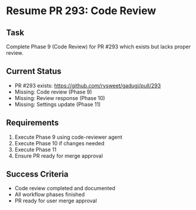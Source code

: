 # Resume PR 293: Code Review

## Task
Complete Phase 9 (Code Review) for PR #293 which exists but lacks proper review.

## Current Status
- PR #293 exists: https://github.com/rysweet/gadugi/pull/293
- Missing: Code review (Phase 9)
- Missing: Review response (Phase 10)
- Missing: Settings update (Phase 11)

## Requirements
1. Execute Phase 9 using code-reviewer agent
2. Execute Phase 10 if changes needed
3. Execute Phase 11
4. Ensure PR ready for merge approval

## Success Criteria
- Code review completed and documented
- All workflow phases finished
- PR ready for user merge approval
